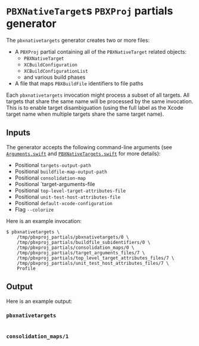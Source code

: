# `PBXNativeTarget`s `PBXProj` partials generator

The `pbxnativetargets` generator creates two or more files:

- A `PBXProj` partial containing all of the `PBXNativeTarget` related objects:
  - `PBXNativeTarget`
  - `XCBuildConfiguration`
  - `XCBuildConfigurationList`
  - and various build phases
- A file that maps `PBXBuildFile` identifiers to file paths

Each `pbxnativetargets` invocation might process a subset of all targets. All
targets that share the same name will be processed by the same invocation. This
is to enable target disambiguation (using the full label as the Xcode target
name when multiple targets share the same target name).

## Inputs

The generator accepts the following command-line arguments (see
[`Arguments.swift`](src/Generator/Arguments.swift) and
[`PBXNativeTargets.swift`](src/PBXNativeTargets.swift) for more details):

- Positional `targets-output-path`
- Positional `buildfile-map-output-path`
- Positional `consolidation-map`
- Positional `target-arguments-file
- Positional `top-level-target-attributes-file`
- Positional `unit-test-host-attributes-file`
- Positional `default-xcode-configuration`
- Flag `--colorize`

Here is an example invocation:

```shell
$ pbxnativetargets \
    /tmp/pbxproj_partials/pbxnativetargets/0 \
    /tmp/pbxproj_partials/buildfile_subidentifiers/0 \
    /tmp/pbxproj_partials/consolidation_maps/0 \
    /tmp/pbxproj_partials/target_arguments_files/7 \
    /tmp/pbxproj_partials/top_level_target_attributes_files/7 \
    /tmp/pbxproj_partials/unit_test_host_attributes_files/7 \
    Profile
```

## Output

Here is an example output:

### `pbxnativetargets`

```

```

### `consolidation_maps/1`

```

```
